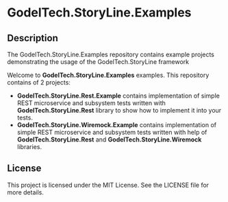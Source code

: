 # GodelTech.StoryLine.Examples
## Description
The GodelTech.StoryLine.Examples repository contains example projects demonstrating the usage of the GodelTech.StoryLine framework

Welcome to **GodelTech.StoryLine.Examples** examples. This repository contains of 2 projects:
* **GodelTech.StoryLine.Rest.Example** contains implementation of simple REST microservice and subsystem tests written with **GodelTech.StoryLine.Rest** library to show how to implement it into your tests.
* **GodelTech.StoryLine.Wiremock.Example** contains implementation of simple REST microservice and subsystem tests written with help of **GodelTech.StoryLine.Rest** and **GodelTech.StoryLine.Wiremock** libraries.

## License
This project is licensed under the MIT License. See the LICENSE file for more details.